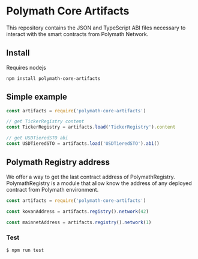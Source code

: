 # Polymath Core Artifacts

This repository contains the JSON and TypeScript ABI files necessary to interact with the smart contracts from Polymath Network.

## Install

Requires nodejs

    npm install polymath-core-artifacts

## Simple example

```js
const artifacts = require('polymath-core-artifacts')

// get TickerRegistry content
const TickerRegistry = artifacts.load('TickerRegistry').content

// get USDTieredSTO abi
const USDTieredSTO = artifacts.load('USDTieredSTO').abi()
```

## Polymath Registry address

We offer a way to get the last contract address of PolymathRegistry.
PolymathRegistry is a module that allow know the address of any deployed contract from Polymath environment.

```js
const artifacts = require('polymath-core-artifacts')

const kovanAddress = artifacts.registry().network(42)

const mainnetAddress = artifacts.registry().network(1)
```

### Test

```js
$ npm run test
```